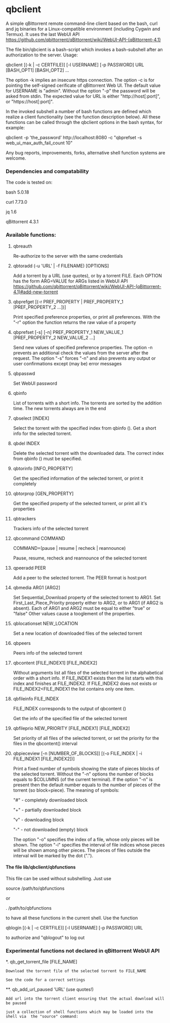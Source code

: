 # qbclient
A simple qBittorrent remote command-line client based on the bash, curl and jq binaries for a Linux-compatible environment (including Cygwin and Termux). It uses the last WebUI API https://github.com/qbittorrent/qBittorrent/wiki/WebUI-API-(qBittorrent-4.1)

The file bin/qbcient is a bash-script which invokes a bash-subshell after an authorization to the server. Usage:

qbclient [(-k | -c CERTFILE)] [-l USERNAME] [-p PASSWORD] URL [BASH_OPT1] [BASH_OPT2] ...

The option -k implies an insecure https connection. The option -c is for pointing the self-signed cerificate of qBittorrent Web UI. The default value for USERNAME is "admin". Without the option "-p" the password will be asked from stdin. The expected value for URL is either "http://host[:port]", or "https://host[:port]".

In the invoked subshell a number of bash functions are defined which realize a client functionality (see the function description below). All these functions can be called through the qbclient options in the bash syntax, for example:

qbclient -p 'the_password' http://localhost:8080 -c "qbprefset -s web_ui_max_auth_fail_count 10"

Any bug reports, improvements, forks, alternative shell function systems are welcome.

### Dependencies and compatability

The code is tested on:

bash 5.0.18

curl 7.73.0

jq 1.6

qBittorrent 4.3.1

### Available functions:


1. qbreauth

    Re-authorize to the server with the same credentials

2. qbtoradd (-u 'URL' | -f FILENAME) [OPTIONS]
    
    Add a torrent by a URL (use quotes), or by a torrent FILE. Each OPTION has the form ARG=VALUE for ARGs listed in WebUI API https://github.com/qbittorrent/qBittorrent/wiki/WebUI-API-(qBittorrent-4.1)#add-new-torrent
3. qbprefget [(-r PREF_PROPERTY | PREF_PROPERTY_1 [PREF_PROPERTY_2 ...])]
    
    Print specified preference properties, or print all preferences. With the "-r" option the function returns the raw value of a property
4. qbprefset [-s] [-n] PREF_PROPERTY_1 NEW_VALUE_1 [PREF_PROPERTY_2 NEW_VALUE_2 ...]
    
    Send new values of specified  preference properties. The option -n prevents an additional check the values from the server after the request. The option "-s" forces "-n" and also prevents any output or user confirmations except (may be) error messages

5. qbpasswd

    Set WebUI password
    
6. qbinfo 
    
    List of torrents with a short info. The torrents are sorted by the addition time. The new torrents always are in the end 
7. qbselect [INDEX]
    
    Select the torrent with the specified index from qbinfo (). Get a short info for the selected torrent. 
8. qbdel INDEX
    
    Delete the selected torrent with the downloaded data. The correct index from qbinfo () must be specified.
9. qbtorinfo [INFO_PROPERTY]
    
    Get the specified information of the selected torrent, or print it completely
10. qbtorprop [GEN_PROPERTY]
    
    Get the specified property of the selected torrent, or print all it's properties 
11. qbtrackers
    
    Trackers info of the selected torrent
12. qbcommand COMMAND  
    
    COMMAND=(pause | resume | recheck | reannounce)
    
    Pause, resume, recheck and reannounce of the selected torrent

13. qpeeradd PEER

    Add a peer to the selected torrent. The PEER format is host:port

14. qbmedia ARG1 [ARG2]
    
    Set  Sequential_Download property of the selected torrent to ARG1. Set First_Last_Piece_Priority property either to ARG2, or to ARG1 (if ARG2 is absent). Each of ARG1 and ARG2 must be equal to either "true" or "false" Other values cause a tooglement of the properties.
15. qblocationset NEW_LOCATION
    
    Set a new location of downloaded files of the selected torrent
16. qbpeers
    
    Peers info of the selected torrent
17. qbcontent [FILE_INDEX1] [FILE_INDEX2]
    
    Without arguments list all files of the selected torrent in the alphabetical order with a short info. If FILE_INDEX1 exists then the list starts with this index and finishes at FILE_INDEX2. If FILE_INDEX2 does not exists or FILE_INDEX2<FILE_INDEX1 the list contains only one item.
18. qbfileinfo FILE_INDEX
    
    FILE_INDEX corresponds to the output of qbcontent ()
    
    Get the info of the specified file of the selected torrent
19. qbfileprio NEW_PRIORITY [FILE_INDEX1] [FILE_INDEX2]
    
    Set priority of all files of the selected torrent, or set the priority for the files in the qbcontent() interval
    
20. qbpieceview [-n [NUMBER_OF_BLOCKS]] [(-o FILE_INDEX | -i FILE_INDEX1 [FILE_INDEX2])]

    Print a fixed number of symbols showing the state of pieces blocks of the selected torrent. Without the "-n" options the number of blocks equals to $COLUMNS (of the current terminal). If the option "-n" is present then the default number equals to the number of pieces of the torrent (so block=piece). The meaning of symbols:
    
    "#" - completely downloaded block
    
    "+" - partially downloaded block
    
    "v" - downloading block
    
    "-" - not downloaded (empty) block
    
    The option "-o" specifies the index of a file, whose only pieces will be shown. The option "-i" specifies the interval of file indices whose pieces will be shown among other pieces. The pieces of files outside the interval will be marked by the dot (".").
#### The file lib/qbclient/qbfunctions

This file can be used without subshelling. Just use

source /path/to/qbfunctions

or 

. /path/to/qbfunctions

to have all these functions in the current shell. Use the function

qblogin [(-k | -c CERTFILE)] [-l USERNAME] [-p PASSWORD] URL

to authorize and "qblogout" to log out

### Experimental functions not declared in qBittorrent WebUI API

*. qb_get_torrent_file [FILE_NAME]
    
    Download the torrent file of the selected torrent to FILE_NAME
    
    See the code for a correct settings 
**. qb_add_url_paused 'URL' (use quotes!)
    
    Add url into the torrent client ensuring that the actual download will be paused
    
    just a collection of shell functions which may be loaded into the shell via  the "source" command:

